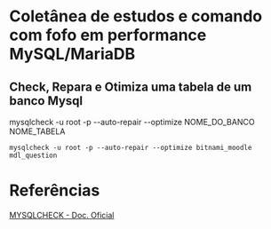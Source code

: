 # Coletânea de estudos e comando com fofo em performance MySQL/MariaDB

## Check, Repara e Otimiza uma tabela de um banco Mysql

mysqlcheck -u root -p --auto-repair --optimize NOME_DO_BANCO NOME_TABELA

```shell
mysqlcheck -u root -p --auto-repair --optimize bitnami_moodle mdl_question
```

# Referências

[MYSQLCHECK - Doc. Oficial](https://dev.mysql.com/doc/refman/8.0/en/mysqlcheck.html)
